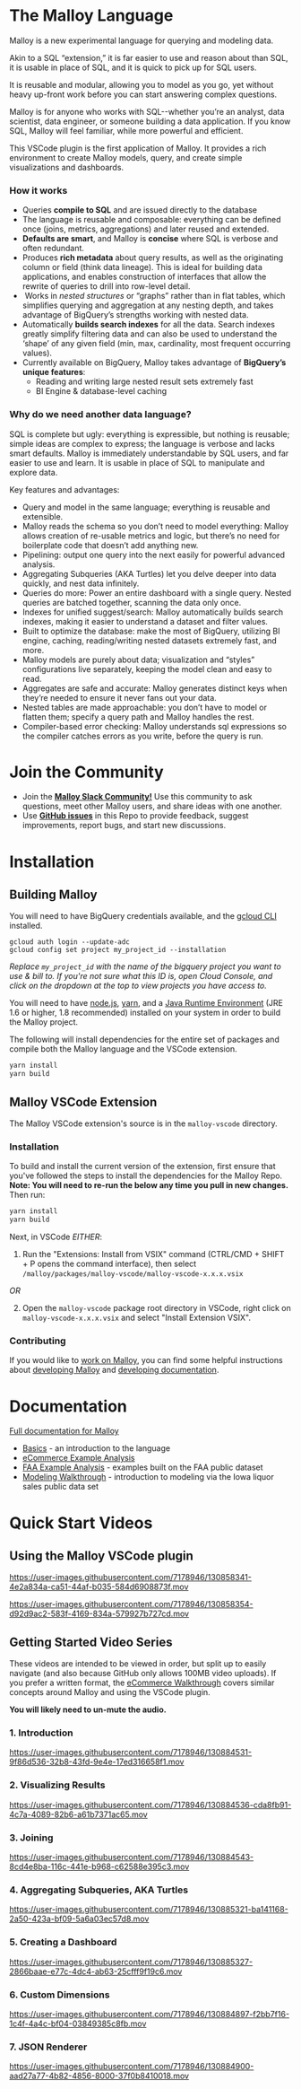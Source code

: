 # The Malloy Language
Malloy is a new experimental language for querying and modeling data.

Akin to a SQL “extension,” it is far easier to use and reason about than SQL, it is usable in place of SQL, and it is quick to pick up for SQL users.

It is reusable and modular, allowing you to model as you go, yet without heavy up-front work before you can start answering complex questions.

Malloy is for anyone who works with SQL--whether you’re an analyst, data scientist, data engineer, or someone building a data application. If you know SQL, Malloy will feel familiar, while more powerful and efficient.

This VSCode plugin is the first application of Malloy. It provides a rich environment to create Malloy models, query, and create simple visualizations and dashboards.

### How it works
- Queries **compile to SQL** and are issued directly to the database
- The language is reusable and composable: everything can be defined once (joins, metrics, aggregations) and later reused and extended.
- **Defaults are smart**, and Malloy  is **concise** where SQL is verbose and often redundant.
- Produces **rich metadata** about query results, as well as the originating column or field (think data lineage). This is ideal for building data applications, and enables construction of interfaces that allow the rewrite of queries to drill into row-level detail.
- ‍ Works in *nested structures* or “graphs” rather than in flat tables, which simplifies querying and aggregation at any nesting depth, and takes advantage of BigQuery’s strengths working with nested data.
- Automatically **builds search indexes** for all the data. Search indexes greatly simplify filtering data and can also be used to understand the ‘shape’ of any given field (min, max, cardinality, most frequent occurring values).
- Currently available on BigQuery, Malloy takes advantage of **BigQuery’s unique features**:
    - Reading and writing large nested result sets extremely fast
    - BI Engine & database-level caching

### Why do we need another data language?
SQL is complete but ugly: everything is expressible, but nothing is reusable; simple ideas are complex to express; the language is verbose and lacks smart defaults. Malloy is immediately understandable by SQL users, and far easier to use and learn. It is usable in place of SQL to manipulate and explore data.

Key features and advantages:
- Query and model in the same language; everything is reusable and extensible.
- Malloy reads the schema so you don’t need to model everything: Malloy allows creation of re-usable metrics and logic, but there’s no need for boilerplate code that doesn’t add anything new.
- Pipelining: output one query into the next easily for powerful advanced analysis.
- Aggregating Subqueries (AKA Turtles) let you delve deeper into data quickly, and nest data infinitely.
- Queries do more: Power an entire dashboard with a single query. Nested queries are batched together, scanning the data only once.
- Indexes for unified suggest/search: Malloy automatically builds search indexes, making it easier to understand a dataset and filter values.
- Built to optimize the database: make the most of BigQuery, utilizing BI engine, caching, reading/writing nested datasets extremely fast, and more.
- Malloy models are purely about data; visualization and “styles” configurations live separately, keeping the model clean and easy to read.
- Aggregates are safe and accurate: Malloy generates distinct keys when they’re needed to ensure it never fans out your data.
- Nested tables are made approachable: you don’t have to model or flatten them; specify a query path and Malloy handles the rest.
- Compiler-based error checking: Malloy understands sql expressions so the compiler catches errors as you write, before the query is run.

# Join the Community
- Join the [**Malloy Slack Community!**](https://join.slack.com/t/malloy-community/shared_invite/zt-upi18gic-W2saeFu~VfaVM1~HIerJ7w) Use this community to ask questions, meet other Malloy users, and share ideas with one another.
- Use [**GitHub issues**](https://github.com/looker-open-source/malloy/issues) in this Repo to provide feedback, suggest improvements, report bugs, and start new discussions.


# Installation
## Building Malloy

You will need to have BigQuery credentials available, and the [gcloud CLI](https://cloud.google.com/sdk/gcloud) installed.

```
gcloud auth login --update-adc
gcloud config set project my_project_id --installation
```

_Replace `my_project_id` with the name of the bigquery project you want to use & bill to. If you're not sure what this ID is, open Cloud Console, and click on the dropdown at the top to view projects you have access to._

You will need to have [node.js](https://nodejs.org/en/download/), [yarn](https://classic.yarnpkg.com/en/docs/install/), and a [Java Runtime Environment](https://www.oracle.com/java/technologies/javase-jre8-downloads.html) (JRE 1.6 or higher, 1.8 recommended) installed on your system in order to build the Malloy project.

The following will install dependencies for the entire set of packages and compile both the Malloy language and the VSCode extension.

```bash
yarn install
yarn build
```

## Malloy VSCode Extension

The Malloy VSCode extension's source is in the `malloy-vscode` directory.

### Installation

To build and install the current version of the extension, first ensure that you've followed the steps to install the dependencies for the Malloy Repo. **Note: You will need to re-run the below any time you pull in new changes.** Then run:

```bash
yarn install
yarn build
```

Next, in VSCode _EITHER_:
1) Run the "Extensions: Install from VSIX" command (CTRL/CMD + SHIFT + P opens the command interface), then select `/malloy/packages/malloy-vscode/malloy-vscode-x.x.x.vsix`

_OR_

2) Open the `malloy-vscode` package root directory in VSCode, right click on `malloy-vscode-x.x.x.vsix` and select "Install Extension VSIX".

### Contributing
If you would like to [work on Malloy](CONTRIBUTING.md), you can find some helpful instructions about [developing Malloy](developing.md) and [developing documentation](documentation.md).


# Documentation
[Full documentation for Malloy](https://automatic-giggle-2ed8ec13.pages.github.io/documentation/index.html)

- [Basics](https://automatic-giggle-2ed8ec13.pages.github.io/documentation/language/basic.html) - an introduction to the language
- [eCommerce Example Analysis](https://automatic-giggle-2ed8ec13.pages.github.io/documentation/examples/ecommerce.html)
- [FAA Example Analysis](https://automatic-giggle-2ed8ec13.pages.github.io/documentation/examples/faa.html) - examples built on the FAA public dataset
- [Modeling Walkthrough](https://automatic-giggle-2ed8ec13.pages.github.io/documentation/examples/iowa/iowa.html) - introduction to modeling via the Iowa liquor sales public data set

# Quick Start Videos

## Using the Malloy VSCode plugin

https://user-images.githubusercontent.com/7178946/130858341-4e2a834a-ca51-44af-b035-584d6908873f.mov

https://user-images.githubusercontent.com/7178946/130858354-d92d9ac2-583f-4169-834a-579927b727cd.mov

## Getting Started Video Series
These videos are intended to be viewed in order, but split up to easily navigate (and also because GitHub only allows 100MB video uploads). If you prefer a written format, the [eCommerce Walkthrough](https://automatic-giggle-2ed8ec13.pages.github.io/documentation/examples/ecommerce.html) covers similar concepts around Malloy and using the VSCode plugin.

**You will likely need to un-mute the audio.**

### 1. Introduction


https://user-images.githubusercontent.com/7178946/130884531-9f86d536-32b8-43fd-9e4e-17ed316658f1.mov


### 2. Visualizing Results


https://user-images.githubusercontent.com/7178946/130884536-cda8fb91-4c7a-4089-82b6-a61b7371ac65.mov


### 3. Joining


https://user-images.githubusercontent.com/7178946/130884543-8cd4e8ba-116c-441e-b968-c62588e395c3.mov


### 4. Aggregating Subqueries, AKA Turtles


https://user-images.githubusercontent.com/7178946/130885321-ba141168-2a50-423a-bf09-5a6a03ec57d8.mov


### 5. Creating a Dashboard


https://user-images.githubusercontent.com/7178946/130885327-2866baae-e77c-4dc4-ab63-25cfff9f19c6.mov


### 6. Custom Dimensions


https://user-images.githubusercontent.com/7178946/130884897-f2bb7f16-1c4f-4a4c-bf04-03849385c8fb.mov


### 7. JSON Renderer


https://user-images.githubusercontent.com/7178946/130884900-aad27a77-4b82-4856-8000-37f0b8410018.mov
